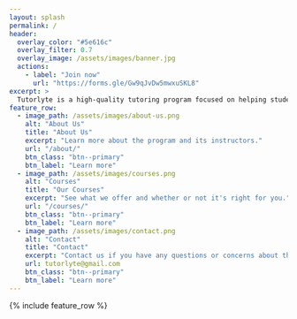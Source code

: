 ```yaml
---
layout: splash
permalink: /
header:
  overlay_color: "#5e616c"
  overlay_filter: 0.7
  overlay_image: /assets/images/banner.jpg
  actions:
    - label: "Join now"
      url: "https://forms.gle/Gw9qJvDw5mwxuSKL8"
excerpt: >
  Tutorlyte is a high-quality tutoring program focused on helping students excel in class and contests.<br />
feature_row:
  - image_path: /assets/images/about-us.png
    alt: "About Us"
    title: "About Us"
    excerpt: "Learn more about the program and its instructors."
    url: "/about/"
    btn_class: "btn--primary"
    btn_label: "Learn more"
  - image_path: /assets/images/courses.png
    alt: "Courses"
    title: "Our Courses"
    excerpt: "See what we offer and whether or not it's right for you."
    url: "/courses/"
    btn_class: "btn--primary"
    btn_label: "Learn more"
  - image_path: /assets/images/contact.png
    alt: "Contact"
    title: "Contact"
    excerpt: "Contact us if you have any questions or concerns about the program."
    url: tutorlyte@gmail.com
    btn_class: "btn--primary"
    btn_label: "Learn more"      
---
```


{% include feature_row %}
